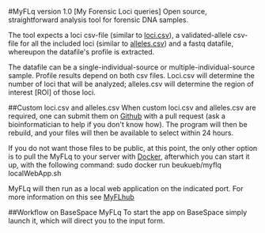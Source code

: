#MyFLq version 1.0 [My Forensic Loci queries]
Open source, straightforward analysis tool for forensic DNA samples.

The tool expects a loci csv-file (similar to [loci.csv](https://github.com/beukueb/myflq/blob/master/src/loci/myflqpaper_loci.csv)), a validated-allele csv-file for all the included loci  (similar to [alleles.csv](https://github.com/beukueb/myflq/blob/master/src/alleles/myflqpaper_alleles.csv)) and a fastq datafile, whereupon the datafile's profile is extracted.

The datafile can be a single-individual-source or multiple-individual-source sample. Profile results depend on both csv files. Loci.csv will determine the number of loci that will be analyzed; alleles.csv will determine the region of interest [ROI] of those loci.

##Custom loci.csv and alleles.csv
When custom loci.csv and alleles.csv are required, one can submit them on [Github](https://github.com/beukueb/myflq) with a pull request (ask a bioinformatician to help if you don't know how). The program will then be rebuild, and your files will then be available to select within 24 hours.

If you do not want those files to be public, at this point, the only other option is to pull the MyFLq to your server with [Docker](https://www.docker.io/), afterwhich you can start it up, with the following command:
   sudo docker run beukueb/myflq localWebApp.sh

MyFLq will then run as a local web application on the indicated port. For more information on this see [MyFLhub](https://github.com/beukueb/myflq)

##Workflow on BaseSpace MyFLq
To start the app on BaseSpace simply launch it, which will direct you to the input form.

